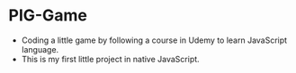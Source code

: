 # PIG-Game

- Coding a little game by following a course in Udemy to learn JavaScript language.
- This is my first little project in native JavaScript.